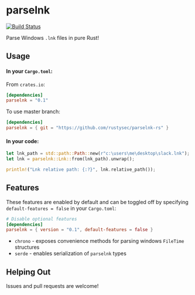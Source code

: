 parselnk
========
[![Build Status](https://github.com/rustysec/parselnk-rs/workflows/Build/badge.svg)](https://github.com/rustysec/parselnk-rs/actions)

Parse Windows `.lnk` files in pure Rust!

## Usage

#### In your `Cargo.toml`:

From `crates.io`:
```toml
[dependencies]
parselnk = "0.1"
```

To use master branch:
```toml
[dependencies]
parselnk = { git = "https://github.com/rustysec/parselnk-rs" }
```

#### In your code:

```rust
let lnk_path = std::path::Path::new(r"c:\users\me\desktop\slack.lnk");
let lnk = parselnk::Lnk::from(lnk_path).unwrap();

println!("Lnk relative path: {:?}", lnk.relative_path());
```


## Features
These features are enabled by default and can be toggled off 
by specifying `default-features = false` in your `Cargo.toml`:

```toml
# Disable optional features
[dependencies]
parselnk = { version = "0.1", default-features = false }
```

- `chrono` - exposes convenience methods for parsing windows `FileTime` structures
- `serde` - enables serialization of `parselnk` types

## Helping Out
Issues and pull requests are welcome!
